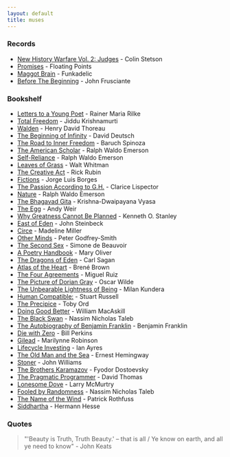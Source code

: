 ```yaml
---
layout: default
title: muses
---
```


### Records

- [New History Warfare Vol. 2: Judges](https://open.spotify.com/album/56rcjS8EZIWTXCbk1V2NBI?si=Kfb7T-gSQr2I0oJ5al1cyg) - Colin Stetson
- [Promises](https://open.spotify.com/album/3ShtO5VCYa3ctlR5uzLWBa?autoplay=true) - Floating Points
- [Maggot Brain](https://open.spotify.com/track/5WJU527RQNyMLuKecjsL8V?autoplay=true) - Funkadelic
- [Before The Beginning](https://open.spotify.com/track/0WlIsoZO70rddJrsal9Tqm?autoplay=true) - John Frusciante

### Bookshelf

- [Letters to a Young Poet](https://www.goodreads.com/book/show/13570789) - Rainer Maria Rilke
- [Total Freedom](https://www.goodreads.com/book/show/143878) - Jiddu Krishnamurti
- [Walden](https://www.goodreads.com/book/show/16902) - Henry David Thoreau
- [The Beginning of Infinity](https://www.goodreads.com/book/show/10483171) - David Deutsch
- [The Road to Inner Freedom](https://www.goodreads.com/book/show/208658) - Baruch Spinoza
- [The American Scholar](https://www.goodreads.com/book/show/57272153) - Ralph Waldo Emerson
- [Self-Reliance](https://www.goodreads.com/book/show/55678388) - Ralph Waldo Emerson
- [Leaves of Grass](https://www.goodreads.com/book/show/765418) - Walt Whitman
- [The Creative Act](https://www.goodreads.com/book/show/60965426) - Rick Rubin
- [Fictions](https://www.goodreads.com/book/show/16564) - Jorge Luis Borges
- [The Passion According to G.H.](https://www.goodreads.com/book/show/153426) - Clarice Lispector
- [Nature](https://www.goodreads.com/book/show/40069643) - Ralph Waldo Emerson
- [The Bhagavad Gita](https://www.goodreads.com/book/show/34909756) - Krishna-Dwaipayana Vyasa
- [The Egg](https://www.goodreads.com/book/show/17563539) - Andy Weir
- [Why Greatness Cannot Be Planned](https://www.goodreads.com/book/show/25670869) - Kenneth O. Stanley
- [East of Eden](https://www.goodreads.com/book/show/4406) - John Steinbeck
- [Circe](https://www.goodreads.com/book/show/35959740) - Madeline Miller
- [Other Minds](https://www.goodreads.com/book/show/28116739) - Peter Godfrey-Smith
- [The Second Sex](https://www.goodreads.com/book/show/23346892) - Simone de Beauvoir
- [A Poetry Handbook](https://www.goodreads.com/book/show/71652) - Mary Oliver
- [The Dragons of Eden](https://www.goodreads.com/book/show/18936642) - Carl Sagan
- [Atlas of the Heart](https://www.goodreads.com/book/show/58330567) - Brené Brown
- [The Four Agreements](https://www.goodreads.com/book/show/6596) - Miguel Ruiz
- [The Picture of Dorian Gray](https://www.goodreads.com/book/show/5297) - Oscar Wilde
- [The Unbearable Lightness of Being](https://www.goodreads.com/book/show/9717) - Milan Kundera
- [Human Compatible:](https://www.goodreads.com/book/show/44767248) - Stuart Russell
- [The Precipice](https://www.goodreads.com/book/show/46803615) - Toby Ord
- [Doing Good Better](https://www.goodreads.com/book/show/23398748) - William MacAskill
- [The Black Swan](https://www.goodreads.com/book/show/242472) - Nassim Nicholas Taleb
- [The Autobiography of Benjamin Franklin](https://www.goodreads.com/book/show/52309) - Benjamin Franklin
- [Die with Zero](https://www.goodreads.com/book/show/52950915) - Bill Perkins
- [Gilead](https://www.goodreads.com/book/show/68210) - Marilynne Robinson
- [Lifecycle Investing](https://www.goodreads.com/book/show/7603406) - Ian Ayres
- [The Old Man and the Sea](https://www.goodreads.com/book/show/2165) - Ernest Hemingway
- [Stoner](https://www.goodreads.com/book/show/166997) - John Williams
- [The Brothers Karamazov](https://www.goodreads.com/book/show/4934) - Fyodor Dostoevsky
- [The Pragmatic Programmer](https://www.goodreads.com/book/show/45280024) - David Thomas
- [Lonesome Dove](https://www.goodreads.com/book/show/256008) - Larry McMurtry
- [Fooled by Randomness](https://www.goodreads.com/book/show/38315) - Nassim Nicholas Taleb
- [The Name of the Wind](https://www.goodreads.com/book/show/186074.The_Name_of_the_Wind) - Patrick Rothfuss
- [Siddhartha](https://www.goodreads.com/book/show/52036) - Hermann Hesse

### Quotes

> "'Beauty is Truth, Truth Beauty.' – that is all / Ye know on earth, and all ye need to know" - John Keats
